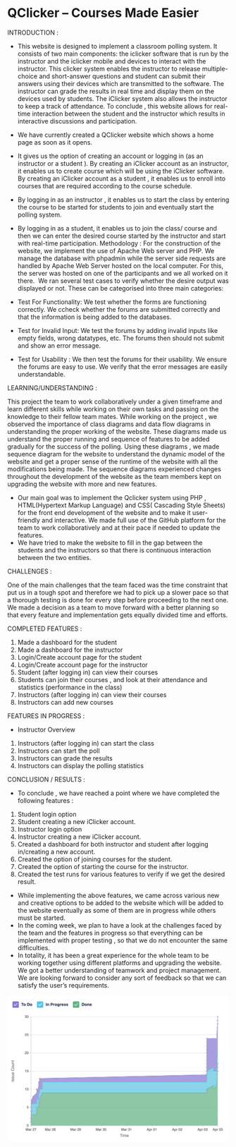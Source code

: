 # QClicker – Courses Made Easier


INTRODUCTION :

-	This website is designed to implement a classroom polling system. It consists of two main components: the iclicker software that is run by the instructor and the iclicker mobile and devices to interact with the instructor. This clicker system enables the instructor to release multiple-choice and short-answer questions and student can submit their answers using their devices which are transmitted to the software. The instructor can grade the results in real time and display them on the devices used by students. The iClicker system also allows the instructor to keep a track of attendance.
To conclude , this website allows for real-time interaction between the student and the instructor which results in interactive discussions and participation.


-	We have currently created a QClicker website which shows a home page as soon as it opens. 
-	It gives us the option of creating an account or logging in (as an instructor or a student ). By creating an iClicker account as an instructor, it enables us to create course which will be using the iClicker software. By creating an iClicker account as a student , it enables us to enroll into courses that are required according to the course schedule. 
-	By logging in as an instructor , it enables us to start the class by entering the course to be started for students to join and eventually start the polling system.
-	By logging in as a student,  it enables us to join the class/ course and then we can enter the desired course started by the instructor and start with real-time participation.
Methodology :
For the construction of the website, we implement the use of Apache Web server and PHP. We manage the database with phpadmin while the server side requests are handled by Apache Web Server hosted on the local computer. For this, the server was hosted on one of the participants and we all worked on it there.  We ran several test cases to verify whether the desire output was displayed or not. These can be categorised into three main categories:


* Test For Functionality:  We test whether the forms are functioning   correctly. We ccheck whether the forums are submitted correctly and that the information is being added to the databases. 

* Test for Invalid Input: We test the forums by adding invalid inputs like empty fields, wrong datatypes, etc. The forums then should not submit and show an error message. 
*	Test for Usability :  We then test the forums for their usability.  We ensure the forums are easy to use. We verify that the error messages are easily understandable.













LEARNING/UNDERSTANDING :

This project the team to work collaboratively under a given timeframe and learn different skills while working on their own tasks and passing on the knowledge to their fellow team mates. While working on the project , we observed the importance of class diagrams and data flow diagrams in understanding the proper working of the website. These diagrams made us understand the proper running and sequence of features to be added gradually for the success of the polling. Using these diagrams , we made sequence diagram for the website to understand the dynamic model of the website and get a proper sense of the runtime of the website with all the modifications being made. The sequence diagrams experienced changes throughout the development of the website as the team members kept on upgrading the website with more and new features.


-	Our main goal was to implement the Qclicker system using PHP , HTML(Hypertext Markup Language) and CSS( Cascading Style Sheets) for the front end development of the website and to make it user-friendly and interactive. We made full use of the GitHub platform for the team to work collaboratively and at their pace if needed to update the features.
-	We have tried to make the website to fill in the gap between the students and the instructors so that there is continuous interaction between the two entities. 






CHALLENGES :

One of the main challenges that the team faced was the time constraint that put us in a tough spot and therefore we had to pick up a slower pace so that a thorough testing is done for every step before proceeding to the next one. We made a decision as a team to move forward with a better planning so that every feature and implementation gets equally divided time and efforts.





COMPLETED FEATURES :
1.	Made a dashboard for the student 
2.	Made a dashboard for the instructor
3.	Login/Create account page for the student 
4.	Login/Create account page for the instructor
5.	Student (after logging in) can view their courses
6.	Students can join their courses , and look at their attendance and statistics (performance in the class)
7.	Instructors (after logging in) can view their courses
8.	Instructors can add new courses





FEATURES IN PROGRESS :
-	Instructor Overview 
1.	Instructors (after logging in) can start the class
2.	Instructors can start the poll
3.	Instructors can grade the results
4.	 Instructors can display the polling statistics 



CONCLUSION / RESULTS :

-	To conclude , we have reached a point where we have completed the following features :
1.	Student login option 
2.	Student creating a new iClicker account.
3.	Instructor login option
4.	Instructor creating a new iClicker account.
5.	Created a dashboard for both instructor and student after logging in/creating a new account.
6.	Created the option of joining courses for the student.
7.	Created the option of starting the course for the instructor.
8.	Created the test runs for various features to verify if we get the desired result.
-	While implementing the above features, we came across various new and creative options to be added to the website which will be added to the website eventually as some of them are in progress while others must be started.
-	In the coming week,  we plan to have a look at the challenges faced by the team and the features in progress so that everything can be implemented with proper testing , so that we do not encounter the same difficulties.
-	In totality, it has been a great experience for the whole team to be working together using different platforms and upgrading the website. We got a better understanding of teamwork and project management. We are looking forward to consider any sort of feedback so that we can satisfy the user’s requirements.





![image](Cumulative_Workflow_Diagram.png)
